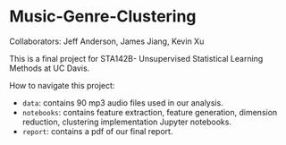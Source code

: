 # Music-Genre-Clustering
Collaborators: Jeff Anderson, James Jiang, Kevin Xu

This is a final project for STA142B- Unsupervised Statistical Learning Methods at UC Davis. 



How to navigate this project:
* `data`: contains 90 mp3 audio files used in our analysis.
* `notebooks`: contains feature extraction, feature generation, dimension reduction, clustering implementation Jupyter notebooks.
* `report`: contains a pdf of our final report.
